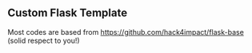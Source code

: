 ## Custom Flask Template

Most codes are based from https://github.com/hack4impact/flask-base (solid respect to you!)